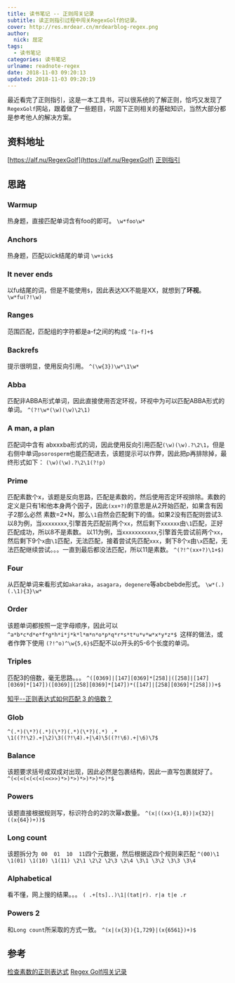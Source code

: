```yaml
---
title: 读书笔记 -- 正则闯关记录
subtitle: 读正则指引过程中闯关RegexGolf的记录。
cover: http://res.mrdear.cn/mrdearblog-regex.png
author: 
  nick: 屈定
tags:
  - 读书笔记
categories: 读书笔记
urlname: readnote-regex
date: 2018-11-03 09:20:13
updated: 2018-11-03 09:20:19
---
```


最近看完了正则指引，这是一本工具书，可以很系统的了解正则，恰巧又发现了`RegexGolf`网站，跟着做了一些题目，巩固下正则相关的基础知识，当然大部分都是参考他人的解决方案。

## 资料地址
[https://alf.nu/RegexGolf](https://alf.nu/RegexGolf)
[正则指引](https://item.jd.com/12456376.html)

## 思路

### Warmup
热身题，直接匹配单词含有foo的即可。
`\w*foo\w*`

### Anchors
热身题，匹配以ick结尾的单词
`\w+ick$`

### It never ends
以fu结尾的词，但是不能使用`$`，因此表达XX不能是XX，就想到了**环视**。
`\w*fu(?!\w)`

### Ranges
范围匹配，匹配组的字符都是a-f之间的构成
`^[a-f]+$`

### Backrefs
提示很明显，使用反向引用。
`^(\w{3})\w*\1\w*`

### Abba
匹配非ABBA形式单词，因此直接使用否定环视，环视中为可以匹配ABBA形式的单词。
`^(?!\w*(\w)(\w)\2\1)`

### A man, a plan
匹配词中含有 abxxxba形式的词，因此使用反向引用匹配`(\w)(\w).?\2\1`，但是右侧中单词`psorosperm`也能匹配进去，该题提示可以作弊，因此把p再排除掉，最终形式如下：
`(\w)(\w).?\2\1(?!p)`

### Prime
匹配素数个x，该题是反向思路，匹配是素数的，然后使用否定环视排除。素数的定义是只有1和他本身两个因子，因此`(xx+?)`的意思是从2开始匹配，如果含有因子2那么必然 素数=2*N，那么`\1`自然会匹配剩下的值。如果2没有匹配则尝试3.
以8为例，当`xxxxxxxx`,引擎首先匹配前两个`xx`，然后剩下`xxxxxx`由`\1`匹配，正好匹配成功，所以8不是素数。
以11为例，当`xxxxxxxxxxx`,引擎首先尝试前两个`xx`，然后剩下9个`x`由`\1`匹配，无法匹配，接着尝试先匹配`xxx`，剩下8个`x`由`\x`匹配，无法匹配继续尝试。。。一直到最后都没法匹配，所以11是素数。
`^(?!^(xx+?)\1+$)`

### Four
从匹配单词来看形式如`akaraka`，`asagara`，`degenere`等abcbebde形式。
`\w*(.)(.\1){3}\w*`

### Order
该题单词都按照一定字母顺序，因此可以`^a*b*c*d*e*f*g*h*i*j*k*l*m*n*o*p*q*r*s*t*u*v*w*x*y*z*$ `这样的做法，或者作弊下使用
`(?!^o)^\w{5,6}$`匹配不以o开头的5-6个长度的单词。

### Triples
匹配3的倍数，毫无思路。。。
`^([0369]|[147][0369]*[258]|([258]|[147][0369]*[147])([0369]|[258][0369]*[147])*([147]|[258][0369]*[258]))+$`

[知乎--正则表达式如何匹配 3 的倍数？](https://www.zhihu.com/question/24824487)

### Glob

`^(.*)(\*?)(.*)(\*?)(.*)(\*?)(.*) .* \1((?!\2).+|\2)\3((?!\4).+|\4)\5((?!\6).+|\6)\7$`

### Balance
该题要求括号成双成对出现，因此必然是包裹结构，因此一直写包裹就好了。
`^(<(<(<(<(<(<<>>)*>)*>)*>)*>)*>)*$`

### Powers
该题直接根据规则写，标识符合的2的次幂x数量。
`^(x|((xx){1,8})|x{32}|((x{64})+))$`

### Long count
该题拆分为` 00  01  10  11`四个元数据，然后根据这四个规则来匹配
`^(00)\1 \1(01) \1(10) \1(11) \2\1 \2\2 \2\3 \2\4 \3\1 \3\2 \3\3 \3\4`

### Alphabetical
看不懂，网上搜的结果。。。
`( .+[ts]..)\1|(tat|r). r|a t|e .r`

### Powers 2
和`Long count`所采取的方式一致。
`^(x|(x{3}){1,729}|(x{6561})+)$`

## 参考
[检查素数的正则表达式](https://coolshell.cn/articles/2704.html)
[Regex Golf闯关记录](http://wcp1231.logdown.com/posts/169433-regex-golf-barrier-records)